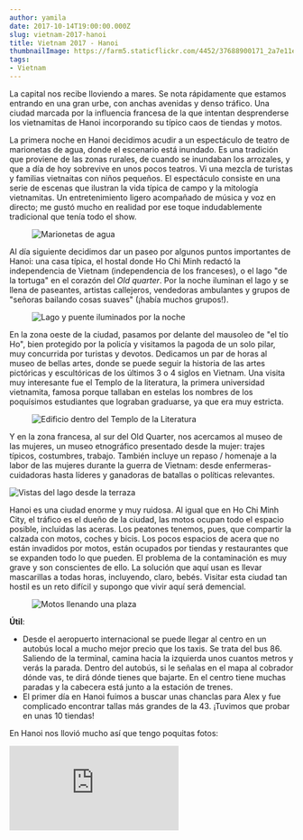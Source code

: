 ```yaml
---
author: yamila
date: 2017-10-14T19:00:00.000Z
slug: vietnam-2017-hanoi
title: Vietnam 2017 - Hanoi
thumbnailImage: https://farm5.staticflickr.com/4452/37688900171_2a7e11e908_c.jpg
tags:
- Vietnam
---
```


La capital nos recibe lloviendo a mares. Se nota rápidamente que estamos entrando en una gran urbe, con anchas avenidas y denso tráfico. Una ciudad marcada por la influencia francesa de la que intentan desprenderse los vietnamitas de Hanoi incorporando su típico caos de tiendas y motos.

<!--more-->

La primera noche en Hanoi decidimos acudir a un espectáculo de teatro de marionetas de agua, donde el escenario está inundado. Es una tradición que proviene de las zonas rurales, de cuando se inundaban los arrozales, y que a día de hoy sobrevive en unos pocos teatros. Vi una mezcla de turistas y familias vietnaitas con niños pequeños. El espectáculo consiste en una serie de escenas que ilustran la vida típica de campo y la mitología vietnamitas. Un entretenimiento ligero acompañado de música y voz en directo; me gustó mucho en realidad por ese toque indudablemente tradicional que tenía todo el show.

<figure>
<img src="https://farm5.staticflickr.com/4455/37018140403_d7af40af95_c.jpg" alt="Marionetas de agua" />
</figure>

Al día siguiente decidimos dar un paseo por algunos puntos importantes de Hanoi: una casa típica, el hostal donde Ho Chi Minh redactó la independencia de Vietnam (independencia de los franceses), o el lago "de la tortuga" en el corazón del <em>Old quarter</em>. Por la noche iluminan el lago y se llena de paseantes, artistas callejeros, vendedoras ambulantes y grupos de "señoras bailando cosas suaves" (¡había muchos grupos!).

<figure>
<img src="https://farm5.staticflickr.com/4469/37018242053_0cb8b83ff0_c.jpg" alt="Lago y puente iluminados por la noche" />
</figure>

En la zona oeste de la ciudad, pasamos por delante del mausoleo de "el tío Ho", bien protegido por la policía y visitamos la pagoda de un solo pilar, muy concurrida por turistas y devotos. Dedicamos un par de horas al museo de bellas artes, donde se puede seguir la historia de las artes pictóricas y escultóricas de los últimos 3 o 4 siglos en Vietnam. Una visita muy interesante fue el Templo de la literatura, la primera universidad vietnamita, famosa porque tallaban en estelas los nombres de los poquísimos estudiantes que lograban graduarse, ya que era muy estricta.

<figure>
<img src="https://farm5.staticflickr.com/4443/37681499242_f0d6522802_c.jpg" alt="Edificio dentro del Templo de la Literatura" />
</figure>

Y en la zona francesa, al sur del Old Quarter, nos acercamos al museo de las mujeres, un museo etnográfico presentado desde la mujer: trajes típicos, costumbres, trabajo. También incluye un repaso / homenaje a la labor de las mujeres durante la guerra de Vietnam: desde enfermeras-cuidadoras hasta líderes y ganadoras de batallas o políticas relevantes.

![Vistas del lago desde la terraza](https://c1.staticflickr.com/5/4452/37688900171_a073ed6c0a_o.jpg#full)

Hanoi es una ciudad enorme y muy ruidosa. Al igual que en Ho Chi Minh City, el tráfico es el dueño de la ciudad, las motos ocupan todo el espacio posible, incluidas las aceras. Los peatones tenemos, pues, que compartir la calzada con motos, coches y bicis. Los pocos espacios de acera que no están invadidos por motos, están ocupados por tiendas y restaurantes que se expanden todo lo que pueden. El problema de la contaminación es muy grave y son conscientes de ello. La solución que aquí usan es llevar mascarillas a todas horas, incluyendo, claro, bebés. Visitar esta ciudad tan hostil es un reto difícil y supongo que vivir aquí será demencial.

<figure>
<img src="https://farm5.staticflickr.com/4510/36978821304_92198a96e9_c.jpg" alt="Motos llenando una plaza" />
</figure>

<strong>Útil</strong>:

- Desde el aeropuerto internacional se puede llegar al centro en un autobús local a mucho mejor precio que los taxis. Se trata del bus 86. Saliendo de la terminal, camina hacia la izquierda unos cuantos metros y verás la parada. Dentro del autobús, si le señalas en el mapa al cobrador dónde vas, te dirá dónde tienes que bajarte. En el centro tiene muchas paradas y la cabecera está junto a la estación de trenes.
- El primer día en Hanoi fuimos a buscar unas chanclas para Alex y fue complicado encontrar tallas más grandes de la 43. ¡Tuvimos que probar en unas 10 tiendas!

En Hanoi nos llovió mucho así que tengo poquitas fotos:

<div class='embed-container'><iframe src='https://www.flickr.com/photos/125687915@N08/sets/72157661469493378/player' frameborder='0' allowfullscreen webkitallowfullscreen mozallowfullscreen oallowfullscreen msallowfullscreen></iframe></div>